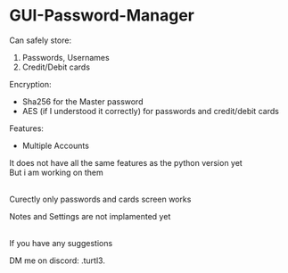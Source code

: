 # GUI-Password-Manager

Can safely store:
  1. Passwords, Usernames
  2. Credit/Debit cards

Encryption:
  * Sha256 for the Master password
  * AES (if I understood it correctly) for passwords and credit/debit cards

Features:
  * Multiple Accounts

It does not have all the same features as the python version yet <br>
But i am working on them

<br>
Curectly only passwords and cards screen works

Notes and Settings are not implamented yet


<br>
If you have any suggestions 

DM me on discord: .turtl3.
